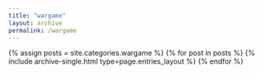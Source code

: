 ```yaml
---
title: "wargame"
layout: archive
permalink: /wargame
---
```



{% assign posts = site.categories.wargame %}
{% for post in posts %} {% include archive-single.html type=page.entries_layout %} {% endfor %}
